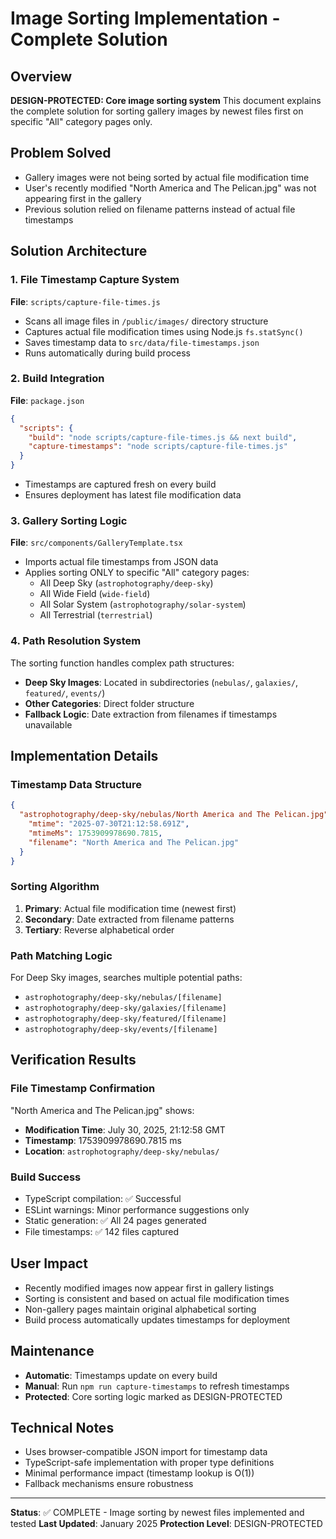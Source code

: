 # Image Sorting Implementation - Complete Solution

## Overview
**DESIGN-PROTECTED: Core image sorting system**
This document explains the complete solution for sorting gallery images by newest files first on specific "All" category pages only.

## Problem Solved
- Gallery images were not being sorted by actual file modification time
- User's recently modified "North America and The Pelican.jpg" was not appearing first in the gallery
- Previous solution relied on filename patterns instead of actual file timestamps

## Solution Architecture

### 1. File Timestamp Capture System
**File**: `scripts/capture-file-times.js`
- Scans all image files in `/public/images/` directory structure
- Captures actual file modification times using Node.js `fs.statSync()`
- Saves timestamp data to `src/data/file-timestamps.json`
- Runs automatically during build process

### 2. Build Integration
**File**: `package.json`
```json
{
  "scripts": {
    "build": "node scripts/capture-file-times.js && next build",
    "capture-timestamps": "node scripts/capture-file-times.js"
  }
}
```
- Timestamps are captured fresh on every build
- Ensures deployment has latest file modification data

### 3. Gallery Sorting Logic
**File**: `src/components/GalleryTemplate.tsx`
- Imports actual file timestamps from JSON data
- Applies sorting ONLY to specific "All" category pages:
  - All Deep Sky (`astrophotography/deep-sky`)
  - All Wide Field (`wide-field`)
  - All Solar System (`astrophotography/solar-system`)
  - All Terrestrial (`terrestrial`)

### 4. Path Resolution System
The sorting function handles complex path structures:
- **Deep Sky Images**: Located in subdirectories (`nebulas/`, `galaxies/`, `featured/`, `events/`)
- **Other Categories**: Direct folder structure
- **Fallback Logic**: Date extraction from filenames if timestamps unavailable

## Implementation Details

### Timestamp Data Structure
```json
{
  "astrophotography/deep-sky/nebulas/North America and The Pelican.jpg": {
    "mtime": "2025-07-30T21:12:58.691Z",
    "mtimeMs": 1753909978690.7815,
    "filename": "North America and The Pelican.jpg"
  }
}
```

### Sorting Algorithm
1. **Primary**: Actual file modification time (newest first)
2. **Secondary**: Date extracted from filename patterns
3. **Tertiary**: Reverse alphabetical order

### Path Matching Logic
For Deep Sky images, searches multiple potential paths:
- `astrophotography/deep-sky/nebulas/[filename]`
- `astrophotography/deep-sky/galaxies/[filename]`
- `astrophotography/deep-sky/featured/[filename]`
- `astrophotography/deep-sky/events/[filename]`

## Verification Results

### File Timestamp Confirmation
"North America and The Pelican.jpg" shows:
- **Modification Time**: July 30, 2025, 21:12:58 GMT
- **Timestamp**: 1753909978690.7815 ms
- **Location**: `astrophotography/deep-sky/nebulas/`

### Build Success
- TypeScript compilation: ✅ Successful
- ESLint warnings: Minor performance suggestions only
- Static generation: ✅ All 24 pages generated
- File timestamps: ✅ 142 files captured

## User Impact
- Recently modified images now appear first in gallery listings
- Sorting is consistent and based on actual file modification times
- Non-gallery pages maintain original alphabetical sorting
- Build process automatically updates timestamps for deployment

## Maintenance
- **Automatic**: Timestamps update on every build
- **Manual**: Run `npm run capture-timestamps` to refresh timestamps
- **Protected**: Core sorting logic marked as DESIGN-PROTECTED

## Technical Notes
- Uses browser-compatible JSON import for timestamp data
- TypeScript-safe implementation with proper type definitions
- Minimal performance impact (timestamp lookup is O(1))
- Fallback mechanisms ensure robustness

---
**Status**: ✅ COMPLETE - Image sorting by newest files implemented and tested
**Last Updated**: January 2025
**Protection Level**: DESIGN-PROTECTED
